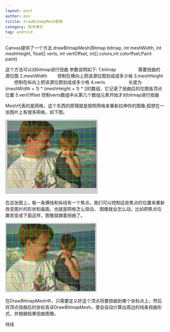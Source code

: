 ```yaml
---
layout: post
author: mxn
titile: drawBitmapMesh使用
category: 技术博文
tag: android
---
```


Canvas提供了一个方法
drawBitmapMesh(Bitmap bitmap, int meshWidth, int meshHeight, float[] verts, int vertOffset, int[] colors,int colorffset,Paint paint)

这个方法可以对bitmap进行扭曲
参数说明如下:
1.bitmap　　　　　需要扭曲的源位图
2.meshWidth 　　控制在横向上把该源位图划成成多少格
3.meshHeight 　　控制在纵向上把该源位图划成成多少格
4.verts 　　　　　长度为(meshWidth + 1) * (meshHeight + 1) * 2的数组，它记录了扭曲后的位图各顶点位置
5.vertOffset         控制verts数组中从第几个数组元素开始才对bitmap进行扭曲

Mesh代表的是网格，这个东西的原理就是按照网格来重新拉伸你的图像,假想在一张图片上有很多网格，如下图。

![](https://raw.githubusercontent.com/mxn21/mxn21.github.io/master/public/img/img121.jpg)

在这张图上，每一条横线和纵线有一个焦点，我们可以控制这些焦点的位置来重新改变图片的形状和画面，也就是网格怎么扭动，
图像就会怎么动。比如把焦点位置改变成下面这样，图像就跟着扭曲了。

![](https://raw.githubusercontent.com/mxn21/mxn21.github.io/master/public/img/img122.jpg)

在DrawBitmapMesh中，只需要定义好这个顶点将要扭曲到哪个坐标点上，然后将顶点扭曲后的坐标告诉DrawBitmapMesh，便会自动计算出周边的线条扭曲形式，并根据结果扭曲图像。


待续

